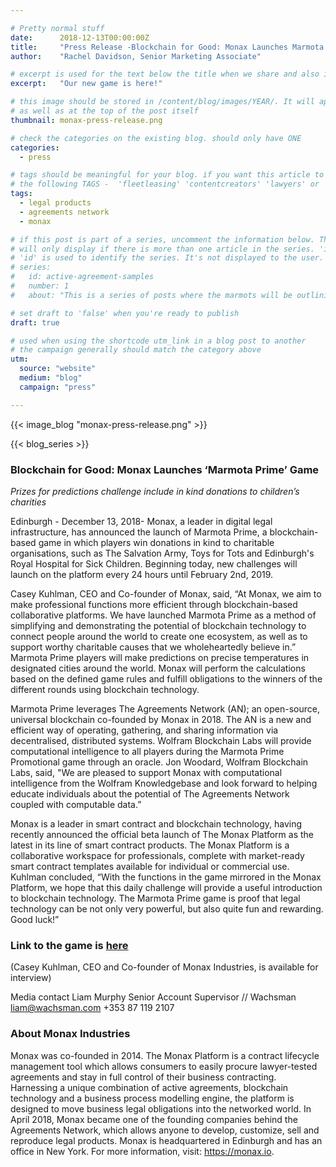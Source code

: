 ```yaml
---

# Pretty normal stuff
date:      2018-12-13T00:00:00Z
title:     "Press Release -Blockchain for Good: Monax Launches Marmota Prime"
author:    "Rachel Davidson, Senior Marketing Associate"

# excerpt is used for the text below the title when we share and also is the summary of the post on https://monax.io/blog
excerpt:   "Our new game is here!"

# this image should be stored in /content/blog/images/YEAR/. It will appear as a thumbnail on any listings,
# as well as at the top of the post itself
thumbnail: monax-press-release.png

# check the categories on the existing blog. should only have ONE
categories:
  - press

# tags should be meaningful for your blog. if you want this article to show on a 'use case' page, you can use
# the following TAGS -  'fleetleasing' 'contentcreators' 'lawyers' or 'corporate'
tags:
  - legal products
  - agreements network
  - monax

# if this post is part of a series, uncomment the information below. The 'article series' box
# will only display if there is more than one article in the series. 'id', 'number' and 'about' all must be present.
# 'id' is used to identify the series. It's not displayed to the user.
# series:
#   id: active-agreement-samples
#   number: 1
#   about: "This is a series of posts where the marmots will be outlining how the Monax Platform and the Agreements Network can be used in harmony to create the legal products of the future."

# set draft to 'false' when you're ready to publish
draft: true

# used when using the shortcode utm_link in a blog post to another
# the campaign generally should match the category above
utm:
  source: "website"
  medium: "blog"
  campaign: "press"

---
```


<!-- In general the filename below should match thumbnail category above -->
{{< image_blog "monax-press-release.png" >}}

<!-- if this article is part of a series, related articles will automatically appear here -->
{{< blog_series >}}

<!-- Content markdown here - first title on page is auto generated from title in frontmatter -->
### Blockchain for Good: Monax Launches ‘Marmota Prime’ Game

*Prizes for predictions challenge include in kind donations to children’s charities*

Edinburgh - December 13, 2018- Monax, a leader in digital legal infrastructure, has announced the launch of Marmota Prime, a blockchain-based game in which players win donations in kind to charitable organisations, such as The Salvation Army, Toys for Tots and Edinburgh's Royal Hospital for Sick Children. Beginning today, new challenges will launch on the platform every 24 hours until February 2nd, 2019. 

Casey Kuhlman, CEO and Co-founder of Monax, said, “At Monax, we aim to make professional functions more efficient through blockchain-based collaborative platforms. We have launched Marmota Prime as a method of simplifying and demonstrating the potential of blockchain technology to connect people around the world to create one ecosystem, as well as to support worthy charitable causes that we wholeheartedly believe in.” 
Marmota Prime players will make predictions on precise temperatures in designated cities around the world. Monax will perform the calculations based on the defined game rules and fulfill obligations to the winners of the different rounds using blockchain technology. 

Marmota Prime leverages The Agreements Network (AN); an open-source, universal blockchain co-founded by Monax in 2018. The AN is a new and efficient way of operating, gathering, and sharing information via decentralised, distributed systems. Wolfram Blockchain Labs will provide computational intelligence to all players during the Marmota Prime Promotional game through an oracle.
Jon Woodard, Wolfram Blockchain Labs, said, "We are pleased to support Monax with computational intelligence from the Wolfram Knowledgebase and look forward to helping educate individuals about the potential of The Agreements Network coupled with computable data.” 

Monax is a leader in smart contract and blockchain technology, having recently announced the official beta launch of The Monax Platform as the latest in its line of smart contract products. The Monax Platform is a collaborative workspace for professionals, complete with market-ready smart contract templates available for individual or commercial use. 
Kuhlman concluded, “With the functions in the game mirrored in the Monax Platform, we hope that this daily challenge will provide a useful introduction to blockchain technology. The Marmota Prime game is proof that legal technology can be not only very powerful, but also quite fun and rewarding. Good luck!”

### Link to the game is [here](https://app.monax.io/marmota-prime)

(Casey Kuhlman, CEO and Co-founder of Monax Industries, is available for interview) 

Media contact
Liam Murphy
Senior Account Supervisor // Wachsman
liam@wachsman.com
+353 87 119 2107

### About Monax Industries

Monax was co-founded in 2014. The Monax Platform is a contract lifecycle management tool which allows consumers to easily procure lawyer-tested agreements and stay in full control of their business contracting. Harnessing a unique combination of active agreements, blockchain technology and a business process modelling engine, the platform is designed to move business legal obligations into the networked world. In April 2018, Monax became one of the founding companies behind the Agreements Network, which allows anyone to develop, customize, sell and reproduce legal products. Monax is headquartered in Edinburgh and has an office in New York. For more information, visit: https://monax.io. 
